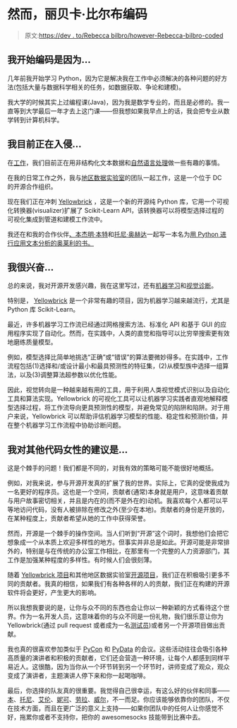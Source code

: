 # 然而，丽贝卡·比尔布编码

> 原文:[https://dev . to/Rebecca bilbro/however-Rebecca-bilbro-coded](https://dev.to/rebeccabilbro/nevertheless-rebecca-bilbro-coded)

## [](#i-began-coding-because)我开始编码是因为...

几年前我开始学习 Python，因为它是解决我在工作中必须解决的各种问题的好方法(包括大量与数据科学相关的任务，如数据获取、争论和建模)。

我大学的时候其实上过编程课(Java)，因为我是数学专业的，而且是必修的。我一直等到大学最后一年才去上这门课——但我想如果我早点上的话，我会把专业从数学转到计算机科学。

## [](#im-currently-hacking-on)我目前正在入侵...

在[工作](http://bytecubed.com/)，我们目前正在用非结构化文本数据和[自然语言处理](https://www.slideshare.net/RebeccaBilbro/nlp-for-everyday-people)做一些有趣的事情。

在我的日常工作之外，我与[地区数据实验室](http://www.districtdatalabs.com/)的团队一起工作，这是一个位于 DC 的开源合作组织。

现在我们正在冲刺 [Yellowbrick](http://www.scikit-yb.org/en/latest/) ，这是一个新的开源纯 Python 库，它用一个可视化转换器(visualizer)扩展了 Scikit-Learn API，该转换器可以将模型选择过程的可视化集成到管道和建模工作流中。

我还在和我的合作伙伴[、本杰明·本特](https://twitter.com/bbengfort)和[托尼·奥赫达](https://twitter.com/tonyojeda3)一起写一本名为[用 Python 进行应用文本分析的奥莱利的书。](http://shop.oreilly.com/product/0636920052555.do)

## [](#im-excited-about)我很兴奋...

总的来说，我对开源开发感兴趣，我在这里写过，还有[机器学习](http://blog.districtdatalabs.com/an-introduction-to-machine-learning-with-python)和[视觉诊断](http://blog.districtdatalabs.com/visual-diagnostics-for-more-informed-machine-learning-part-1)。

特别是， [Yellowbrick](http://www.scikit-yb.org/en/latest/) 是一个非常有趣的项目，因为机器学习越来越流行，尤其是 Python 库 Scikit-Learn。

最近，许多机器学习工作流已经通过网格搜索方法、标准化 API 和基于 GUI 的应用程序实现了自动化。然而，在实践中，人类的直觉和指导可以比穷举搜索更有效地磨练质量模型。

例如，模型选择比简单地挑选“正确”或“错误”的算法要微妙得多。在实践中，工作流程包括(1)选择和/或设计最小和最具预测性的特征集，(2)从模型族中选择一组算法，以及(3)调整算法超参数以优化性能。

因此，视觉转向是一种越来越有用的工具，用于利用人类视觉模式识别以及自动化工具和算法实现。Yellowbrick 的可视化工具可以让机器学习实践者直观地解释模型选择过程，将工作流导向更具预测性的模型，并避免常见的陷阱和陷阱。对于用户来说，Yellowbrick 可以帮助评估机器学习模型的性能、稳定性和预测价值，并在整个机器学习工作流程中协助诊断问题。

## [](#my-advice-for-other-women-who-code-is)我对其他代码女性的建议是...

这是个棘手的问题！我们都是不同的，对我有效的策略可能不能很好地概括。

例如，对我来说，参与开源开发真的扩展了我的世界。实际上，它真的促使我成为一名更好的程序员。这也是一个空间，贡献者(通常)本身就是用户，这意味着贡献与用户故事密切相关，并且是内在的(而不是外在的)动机。我喜欢每个人都可以平等地访问代码，没有人被排除在修改之外(至少在本地)。贡献者的身份是开放的，在某种程度上，贡献者希望从她的工作中获得荣誉。

然而，开源是一个棘手的操作空间。当人们听到“开源”这个词时，我想他们会把它想象成一个从本质上欢迎多样性的地方。但事实并非总是如此。开源可能是非常排外的，特别是与在传统的办公室工作相比，在那里有一个完整的人力资源部门，其工作是加强某种程度的多样性。有时候人们会很刻薄。

随着 [Yellowbrick 项目](https://github.com/DistrictDataLabs/yellowbrick)和其他地区数据实验室[开源项目](https://github.com/DistrictDataLabs/)，我们正在积极吸引更多不同的贡献者。我真的相信，如果我们有各种各样的人的贡献，我们正在构建的开源软件将会更好，产生更大的影响。

所以我想我要说的是，让你与众不同的东西也会让你以一种新颖的方式看待这个世界。作为一名开发人员，这意味着你的与众不同是一份礼物，我们很乐意让你为 Yellowbrick(通过 pull request 或者成为一名[测试员](bit.ly/ybtesters))或者另一个开源项目做出贡献。

我也真的很喜欢参加类似于 [PyCon](https://us.pycon.org/2017/) 和 [PyData](http://pydata.org/) 的会议。这些活动往往会吸引各种高质量的演讲者和积极的贡献者，它们还会营造一种环境，让每个人都感到同样平易近人。这很酷，因为当你从一个环节转到另一个环节时，讲师变成了观众，观众变成了演讲者，主题演讲人停下来和你一起喝咖啡。

最后，你选择的队友真的很重要。我觉得自己很幸运，有这么好的伙伴和同事——[本](https://twitter.com/bbengfort)、[托尼](https://twitter.com/tonyojeda3)、[艾伦](https://twitter.com/looselycoupled)、[妮可](https://twitter.com/NicoleADonnelly)、[劳拉](https://twitter.com/lalorenz6)、[威尔](https://twitter.com/will2041)，不一而足。你应该能够依靠你的团队，不仅在技术方面，而且在更广泛的意义上支持——如果你团队中的任何人让你感觉不好，拖累你或者不支持你，把你的 awesomesocks 技能带到比赛中去。